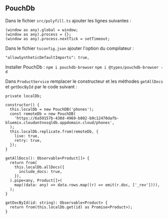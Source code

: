 ## PouchDb

Dans le fichier `src/polyfill.ts` ajouter les lignes suivantes :

```
(window as any).global = window;
(window as any).process = {};
(window as any).process.nextTick = setTimeout;
```

Dans le fichier `tsconfig.json` ajouter l'option du compilateur :

```
"allowSyntheticDefaultImports": true,
```

Installer PouchDb :
`npm i pouchdb-browser`
`npm i @types/pouchdb-browser -d`

Dans `ProductService` remplacer le constructeur et les méthodes `getAllDocs` et `getDocById` par le code suivant :

```
private localDb;

constructor() {
  this.localDb = new PouchDB('phones');
  const remoteDb = new PouchDB(
    'https://6a59157b-430d-4969-b802-b9c12470dafb-bluemix.cloudantnosqldb.appdomain.cloud/phones',
  );
  this.localDb.replicate.from(remoteDb, {
    live: true,
    retry: true,
  });
}

getAllDocs(): Observable<Product[]> {
  return from(
    this.localDb.allDocs({
      include_docs: true,
    }),
  ).pipe<any, Product[]>(
    map((data: any) => data.rows.map((r) => omit(r.doc, ['_rev']))),
  );
}

getDocById(id: string): Observable<Product> {
  return from(this.localDb.get(id) as Promise<Product>);
}
```

